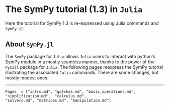 # The SymPy tutorial (1.3) in `Julia`

Here the  tutorial for  SymPy 1.3 is re-expressed using Julia commands and `SymPy.jl`.

## About `SymPy.jl`

The `SymPy` package for `Julia` allows `Julia` users to interact with  python's SymPy module in a mostly seamless manner, thanks to the power of the `PyCall` package for `Julia`. The following pages reexpress the SymPy tutorial illustrating the associated `Julia` commands. There are some changes, but mostly modest ones.

----

```@contents
Pages  = ["intro.md", "gotchas.md", "basic_operations.md", "simplification.md",  "calculus.md",
"solvers.md", "matrices.md", "manipulation.md"]
```	

